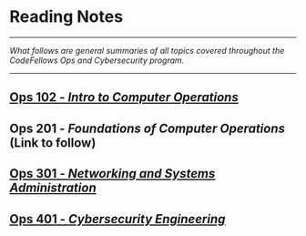 # Reading Notes
***
*What follows are general summaries of all topics covered throughout the CodeFellows Ops and Cybersecurity program.*
***
## [**Ops 102 - *Intro to Computer Operations***](https://github.com/CamBerry1/Ops102-reading-notes/wiki)
## **Ops 201 - *Foundations of Computer Operations* (Link to follow)**
## [**Ops 301 - *Networking and Systems Administration***](https://github.com/CamBerry1/Ops301ReadingNotes/wiki)
## [**Ops 401 - *Cybersecurity Engineering***](https://github.com/CamBerry1/Ops401ReadingNotes/wiki)
